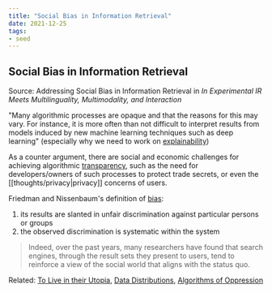```yaml
---
title: "Social Bias in Information Retrieval"
date: 2021-12-25
tags:
- seed
---
```



## Social Bias in Information Retrieval
Source: Addressing Social Bias in Information Retrieval in *In Experimental IR Meets Multilinguality, Multimodality, and Interaction*

"Many algorithmic processes are opaque and that the reasons for this may vary. For instance, it is more often than not difficult to interpret results from models induced by new machine learning techniques such as deep learning" (especially why we need to work on [explainability](thoughts/explainability.md))

As a counter argument, there are social and economic challenges for achieving algorithmic [transparency](thoughts/transparency.md), such as the need for developers/owners of such processes to protect trade secrets, or even the [[thoughts/privacy|privacy]] concerns of users.

Friedman and Nissenbaum's definition of [bias](thoughts/bias.md):
1. its results are slanted in unfair discrimination against particular persons or groups
2. the observed discrimination is systematic within the system

> Indeed, over the past years, many researchers have found that search engines, through the result sets they present to users, tend to reinforce a view of the social world that aligns with the status quo.

Related: [To Live in their Utopia](thoughts/To%20Live%20in%20their%20Utopia.md), [Data Distributions](thoughts/data%20distributions.md), [Algorithms of Oppression](thoughts/Algorithms%20of%20Oppression.md)